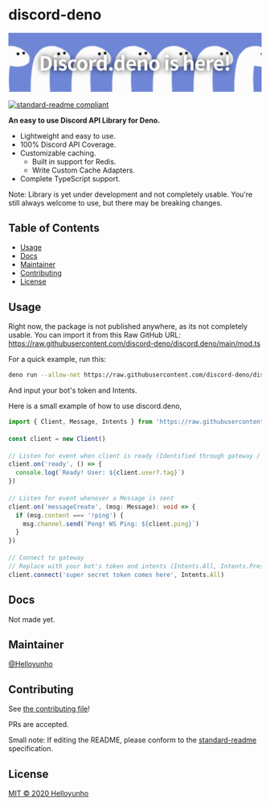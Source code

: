 # discord-deno

![banner](banner.png)

[![standard-readme compliant](https://img.shields.io/badge/standard--readme-OK-green.svg?style=flat-square)](https://github.com/RichardLitt/standard-readme)

**An easy to use Discord API Library for Deno.**
* Lightweight and easy to use.
* 100% Discord API Coverage.
* Customizable caching.
  * Built in support for Redis.
  * Write Custom Cache Adapters.
* Complete TypeScript support.

Note: Library is yet under development and not completely usable. You're still always welcome to use, but there may be breaking changes.

## Table of Contents

- [Usage](#usage)
- [Docs](#docs)
- [Maintainer](#maintainer)
- [Contributing](#contributing)
- [License](#license)

## Usage
Right now, the package is not published anywhere, as its not completely usable.
You can import it from this Raw GitHub URL: https://raw.githubusercontent.com/discord-deno/discord.deno/main/mod.ts

For a quick example, run this:
```bash
deno run --allow-net https://raw.githubusercontent.com/discord-deno/discord.deno/main/examples/ping.ts
```
And input your bot's token and Intents.

Here is a small example of how to use discord.deno,
```ts
import { Client, Message, Intents } from 'https://raw.githubusercontent.com/discord-deno/discord.deno/main/mod.ts'

const client = new Client()

// Listen for event when client is ready (Identified through gateway / Resumed)
client.on('ready', () => {
  console.log(`Ready! User: ${client.user?.tag}`)
})

// Listen for event whenever a Message is sent
client.on('messageCreate', (msg: Message): void => {
  if (msg.content === '!ping') {
    msg.channel.send(`Pong! WS Ping: ${client.ping}`)
  }
})

// Connect to gateway
// Replace with your bot's token and intents (Intents.All, Intents.Presence, Intents.GuildMembers)
client.connect('super secret token comes here', Intents.All)
```

## Docs

Not made yet.

## Maintainer

[@Helloyunho](https://github.com/Helloyunho)

## Contributing

See [the contributing file](CONTRIBUTING.md)!

PRs are accepted.

Small note: If editing the README, please conform to the [standard-readme](https://github.com/RichardLitt/standard-readme) specification.

## License

[MIT © 2020 Helloyunho](LICENSE)
